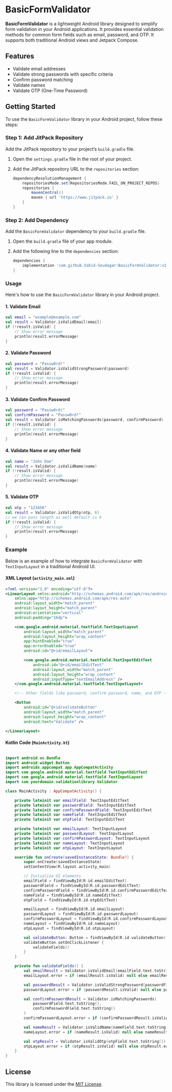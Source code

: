 # BasicFormValidator

**BasicFormValidator** is a lightweight Android library designed to simplify form validation in your Android applications. It provides essential validation methods for common form fields such as email, password, and OTP. It supports both traditional Android views and Jetpack Compose.

## Features

- Validate email addresses
- Validate strong passwords with specific criteria
- Confirm password matching
- Validate names
- Validate OTP (One-Time Password)

## Getting Started

To use the `BasicFormValidator` library in your Android project, follow these steps:

### Step 1: Add JitPack Repository

Add the JitPack repository to your project’s `build.gradle` file.

1. Open the `settings.gradle` file in the root of your project.

2. Add the JitPack repository URL to the `repositories` section:

    ```gradle
    dependencyResolutionManagement {
        repositoriesMode.set(RepositoriesMode.FAIL_ON_PROJECT_REPOS)
        repositories {
            mavenCentral()
            maven { url 'https://www.jitpack.io' }
        }
    }
    ```

### Step 2: Add Dependency

Add the `BasicFormValidator` dependency to your `build.gradle` file.

1. Open the `build.gradle` file of your app module.

2. Add the following line to the `dependencies` section:

    ```gradle
    dependencies {
        implementation 'com.github.Vahid-Soudagar:BasicFormValidator:v1.0.1'
    }
    ```

### Usage

Here's how to use the `BasicFormValidator` library in your Android project.

#### 1. Validate Email

```kotlin
val email = "example@example.com"
val result = Validator.isValidEmail(email)
if (!result.isValid) {
    // Show error message
    println(result.errorMessage)
}
```

#### 2. Validate Password

```kotlin
val password = "Passw0rd!"
val result = Validator.isValidStrongPassword(password)
if (!result.isValid) {
    // Show error message
    println(result.errorMessage)
}
```

#### 3. Validate Confirm Password

```kotlin
val password = "Passw0rd!"
val confirmPassword = "Passw0rd!"
val result = Validator.isMatchingPasswords(password, confirmPassword)
if (!result.isValid) {
    // Show error message
    println(result.errorMessage)
}
```

#### 4. Validate Name or any other field

```kotlin
val name = "John Doe"
val result = Validator.isValidName(name)
if (!result.isValid) {
    // Show error message
    println(result.errorMessage)
}
```

#### 5. Validate OTP

```kotlin
val otp = "123456"
val result = Validator.isValidOtp(otp, 6)
// we can pass length as well default is 6
if (!result.isValid) {
    // Show error message
    println(result.errorMessage)
}
```

### Example

Below is an example of how to integrate `BasicFormValidator` with `TextInputLayout` in a traditional Android UI.

#### XML Layout (`activity_main.xml`)

```xml
<?xml version="1.0" encoding="utf-8"?>
<LinearLayout xmlns:android="http://schemas.android.com/apk/res/android"
    xmlns:app="http://schemas.android.com/apk/res-auto"
    android:layout_width="match_parent"
    android:layout_height="match_parent"
    android:orientation="vertical"
    android:padding="16dp">

    <com.google.android.material.textfield.TextInputLayout
        android:layout_width="match_parent"
        android:layout_height="wrap_content"
        app:hintEnabled="true"
        app:errorEnabled="true"
        android:id="@+id/emailLayout">

        <com.google.android.material.textfield.TextInputEditText
            android:id="@+id/emailEditText"
            android:layout_width="match_parent"
            android:layout_height="wrap_content"
            android:inputType="textEmailAddress" />
    </com.google.android.material.textfield.TextInputLayout>

    <!-- Other fields like password, confirm password, name, and OTP -->

    <Button
        android:id="@+id/validateButton"
        android:layout_width="match_parent"
        android:layout_height="wrap_content"
        android:text="Validate" />

</LinearLayout>
```

#### Kotlin Code (`MainActivity.kt`)

```kotlin

import android.os.Bundle
import android.widget.Button
import androidx.appcompat.app.AppCompatActivity
import com.google.android.material.textfield.TextInputEditText
import com.google.android.material.textfield.TextInputLayout
import com.yourdomain.validationlibrary.Validator

class MainActivity : AppCompatActivity() {

    private lateinit var emailField: TextInputEditText
    private lateinit var passwordField: TextInputEditText
    private lateinit var confirmPasswordField: TextInputEditText
    private lateinit var nameField: TextInputEditText
    private lateinit var otpField: TextInputEditText

    private lateinit var emailLayout: TextInputLayout
    private lateinit var passwordLayout: TextInputLayout
    private lateinit var confirmPasswordLayout: TextInputLayout
    private lateinit var nameLayout: TextInputLayout
    private lateinit var otpLayout: TextInputLayout

    override fun onCreate(savedInstanceState: Bundle?) {
        super.onCreate(savedInstanceState)
        setContentView(R.layout.activity_main)

        // Initialize UI elements
        emailField = findViewById(R.id.emailEditText)
        passwordField = findViewById(R.id.passwordEditText)
        confirmPasswordField = findViewById(R.id.confirmPasswordEditText)
        nameField = findViewById(R.id.nameEditText)
        otpField = findViewById(R.id.otpEditText)

        emailLayout = findViewById(R.id.emailLayout)
        passwordLayout = findViewById(R.id.passwordLayout)
        confirmPasswordLayout = findViewById(R.id.confirmPasswordLayout)
        nameLayout = findViewById(R.id.nameLayout)
        otpLayout = findViewById(R.id.otpLayout)

        val validateButton: Button = findViewById(R.id.validateButton)
        validateButton.setOnClickListener {
            validateFields()
        }
    }

    private fun validateFields() {
        val emailResult = Validator.isValidEmail(emailField.text.toString())
        emailLayout.error = if (emailResult.isValid) null else emailResult.errorMessage

        val passwordResult = Validator.isValidStrongPassword(passwordField.text.toString())
        passwordLayout.error = if (passwordResult.isValid) null else passwordResult.errorMessage

        val confirmPasswordResult = Validator.isMatchingPasswords(
            passwordField.text.toString(),
            confirmPasswordField.text.toString()
        )
        confirmPasswordLayout.error = if (confirmPasswordResult.isValid) null else confirmPasswordResult.errorMessage

        val nameResult = Validator.isValidName(nameField.text.toString())
        nameLayout.error = if (nameResult.isValid) null else nameResult.errorMessage

        val otpResult = Validator.isValidOtp(otpField.text.toString())
        otpLayout.error = if (otpResult.isValid) null else otpResult.errorMessage
    }
}
```

## License

This library is licensed under the [MIT License](LICENSE).
